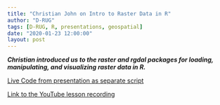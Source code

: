 ```yaml
---
title: "Christian John on Intro to Raster Data in R"
author: "D-RUG"
tags: [D-RUG, R, presentations, geospatial]
date: "2020-01-23 12:00:00"
layout: post
---
```


**_Christian introduced us to the raster and rgdal packages for loading, manipulating, and visualizing raster data in R._**

[Live Code from presentation as separate script](https://www.dl.dropboxusercontent.com/s/wil8k5y3jf0lovx/2020_01_23_rasters_intro.R?dl=0)

[Link to the YouTube lesson recording](https://www.youtube.com/watch?v=9BhqG4Ot6TQ)
